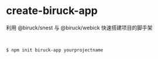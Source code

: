 # create-biruck-app


利用 @biruck/snest 与 @biruck/webick 快速搭建项目的脚手架

<br/>

```
$ npm init biruck-app yourprojectname
```